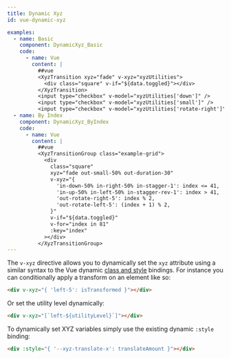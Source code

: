 ```yaml
---
title: Dynamic Xyz
id: vue-dynamic-xyz

examples:
  - name: Basic
    component: DynamicXyz_Basic
    code:
      - name: Vue
        content: |
          ##vue
          <XyzTransition xyz="fade" v-xyz="xyzUtilities">
            <div class="square" v-if="${data.toggled}"></div>
          </XyzTransition>
          <input type="checkbox" v-model="xyzUtilities['down']" />
          <input type="checkbox" v-model="xyzUtilities['small']" />
          <input type="checkbox" v-model="xyzUtilities['rotate-right']" />
  - name: By Index
    component: DynamicXyz_ByIndex
    code:
      - name: Vue
        content: |
          ##vue
          <XyzTransitionGroup class="example-grid">
            <div
              class="square"
              xyz="fade out-small-50% out-duration-30"
              v-xyz="{
                'in-down-50% in-right-50% in-stagger-1': index <= 41,
                'in-up-50% in-left-50% in-stagger-rev-1': index > 41,
                'out-rotate-right-5': index % 2,
                'out-rotate-left-5': (index + 1) % 2,
              }"
              v-if="${data.toggled}"
              v-for="index in 81"
              :key="index"
            ></div>
          </XyzTransitionGroup>
---
```


The `v-xyz` directive allows you to dynamically set the `xyz` attribute using a similar syntax to the Vue dynamic [class and style](https://vuejs.org/v2/guide/class-and-style.html) bindings. For instance you can conditionally apply a transform on an element like so:

```html
<div v-xyz="{ 'left-5': isTransformed }"></div>
```

Or set the utility level dynamically:

```html
<div v-xyz="[`left-${utilityLevel}`]"></div>
```

To dynamically set XYZ variables simply use the existing dynamic `:style` binding:

```html
<div :style="{ '--xyz-translate-x': translateAmount }"></div>
```